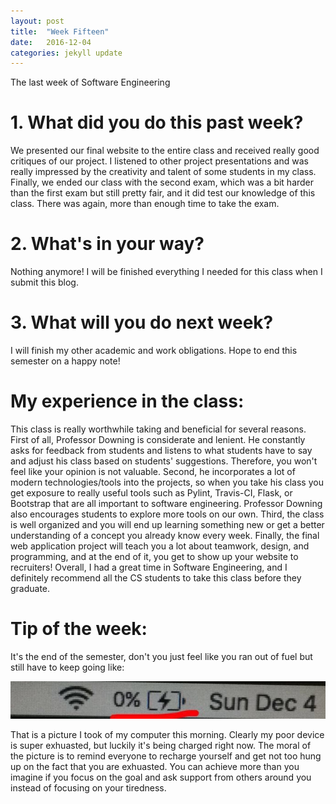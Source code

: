 ```yaml
---
layout: post
title:  "Week Fifteen"
date:   2016-12-04
categories: jekyll update
---
```


The last week of Software Engineering

# 1. What did you do this past week?
We presented our final website to the entire class and received really good critiques of our project. I listened to other project presentations and was really impressed by the creativity and talent of some students in my class. Finally, we ended our class with the second exam, which was a bit harder than the first exam but still pretty fair, and it did test our knowledge of this class. There was again, more than enough time to take the exam.

# 2. What's in your way?
Nothing anymore! I will be finished everything I needed for this class when I submit this blog.

# 3. What will you do next week?
I will finish my other academic and work obligations. Hope to end this semester on a happy note!

# My experience in the class:
This class is really worthwhile taking and beneficial for several reasons. First of all, Professor Downing is considerate and lenient. He constantly asks for feedback from students and listens to what students have to say and adjust his class based on students' suggestions. Therefore, you won't feel like your opinion is not valuable. Second, he incorporates a lot of modern technologies/tools into the projects, so when you take his class you get exposure to really useful tools such as Pylint, Travis-CI, Flask, or Bootstrap that are all important to software engineering. Professor Downing also encourages students to explore more tools on our own. Third, the class is well organized and you will end up learning something new or get a better understanding of a concept you already know every week. Finally, the final web application project will teach you a lot about teamwork, design, and programming, and at the end of it, you get to show up your website to recruiters! Overall, I had a great time in Software Engineering, and I definitely recommend all the CS students to take this class before they graduate.

# Tip of the week:
It's the end of the semester, don't you just feel like you ran out of fuel but still have to keep going like:

![Alt text](../images/0%.jpg?raw=true "Zero Percent Fuel")

That is a picture I took of my computer this morning. Clearly my poor device is super exhuasted, but luckily it's being charged right now. The moral of the picture is to remind everyone to recharge yourself and get not too hung up on the fact that you are exhuasted. You can achieve more than you imagine if you focus on the goal and ask support from others around you instead of focusing on your tiredness.